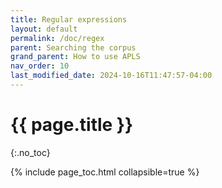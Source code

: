 ```yaml
---
title: Regular expressions 
layout: default
permalink: /doc/regex
parent: Searching the corpus
grand_parent: How to use APLS
nav_order: 10
last_modified_date: 2024-10-16T11:47:57-04:00
---
```


# {{ page.title }}
{:.no_toc}

{% include page_toc.html collapsible=true %}
